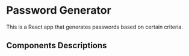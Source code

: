 # Password Generator

This is a React app that generates passwords based on certain criteria.

## Components Descriptions

